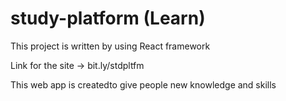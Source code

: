 # study-platform (Learn)
This project is written by using React framework

Link for the site -> bit.ly/stdpltfm

This web app is createdto give people new knowledge and skills
